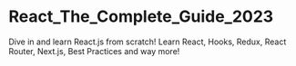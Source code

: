 # React_The_Complete_Guide_2023
 Dive in and learn React.js from scratch! Learn React, Hooks, Redux, React Router, Next.js, Best Practices and way more!
